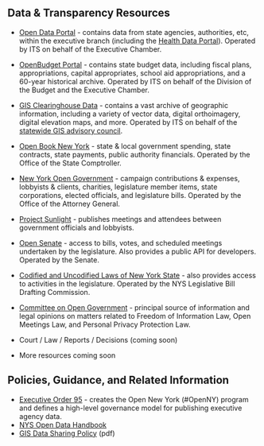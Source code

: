 ## Data & Transparency Resources
* [Open Data Portal](https://data.ny.gov/) - contains data from state agencies, authorities, etc, within the executive branch (including the [Health Data Portal](https://health.data.ny.gov/)). Operated by ITS on behalf of the Executive Chamber.
* [OpenBudget Portal](http://openbudget.ny.gov/) - contains state budget data, including fiscal plans, appropriations, capital appropriates, school aid appropriations, and a 60-year historical archive. Operated by ITS on behalf of the Division of the Budget and the Executive Chamber.
* [GIS Clearinghouse Data](http://gis.ny.gov/gisdata/) - contains a vast archive of geographic information, including a variety of vector data, digital orthoimagery, digital elevation maps, and more. Operated by ITS on behalf of the [statewide GIS advisory council](http://gis.ny.gov/coordinationprogram/workgroups/details/index.cfm?ID=10).
* [Open Book New York](http://www.openbooknewyork.com/) - state & local government spending, state contracts, state payments, public authority financials. Operated by the Office of the State Comptroller.
* [New York Open Government](http://www.nyopengovernment.com/NYOG/) - campaign contributions & expenses, lobbyists & clients, charities, legislature member items, state corporations, elected officials, and legislature bills. Operated by the Office of the Attorney General.
* [Project Sunlight](http://www.projectsunlight.ny.gov/) - publishes meetings and attendees between government officials and lobbyists.
* [Open Senate](http://www.nysenate.gov/open) - access to bills, votes, and scheduled meetings undertaken by the legislature. Also provides a public API for developers. Operated by the Senate.
* [Codified and Uncodified Laws of New York State](http://public.leginfo.state.ny.us/lawssrch.cgi?NVLWO:) - also provides access to activities in the legislature. Operated by the NYS Legislative Bill Drafting Commission.
* [Committee on Open Government](http://www.dos.ny.gov/coog/) - principal source of information and legal opinions on matters related to Freedom of Information Law, Open Meetings Law, and Personal Privacy Protection Law.
* Court / Law / Reports / Decisions (coming soon)

* More resources coming soon

## Policies, Guidance, and Related Information
* [Executive Order 95](http://www.governor.ny.gov/news/no-95-using-technology-promote-transparency-improve-government-performance-and-enhance-citizen) - creates the Open New York (#OpenNY) program and defines a high-level governance model for publishing executive agency data.
* [NYS Open Data Handbook](http://nys-its.github.io/open-data-handbook/)
* [GIS Data Sharing Policy](https://www.its.ny.gov/policy/NYS-P10-003.pdf) (pdf)
